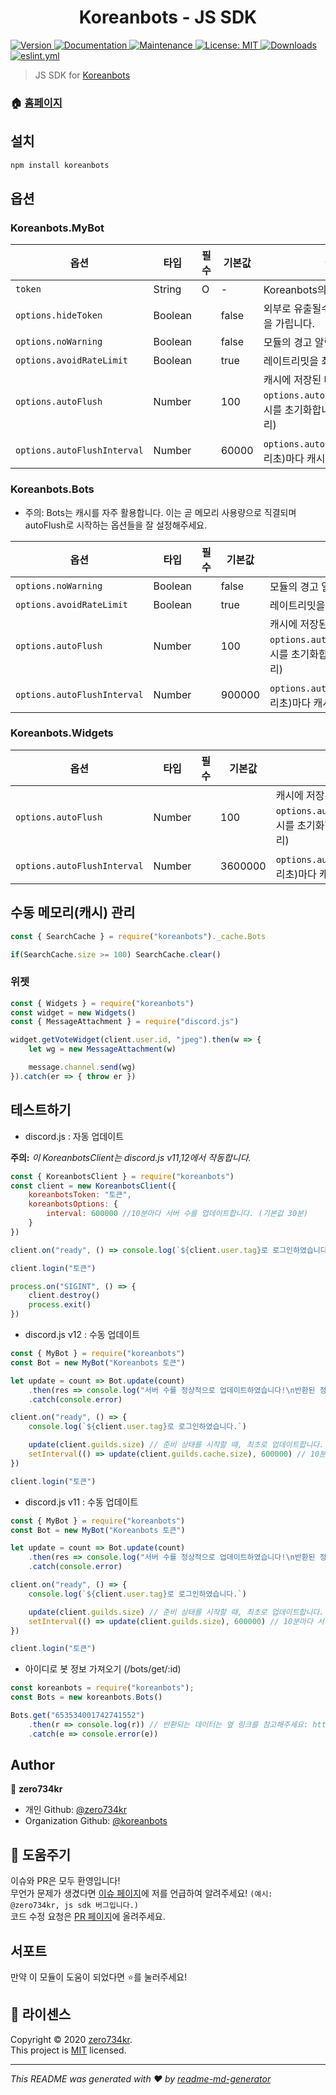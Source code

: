 <h1 align="center">Koreanbots - JS SDK</h1>
<p>
  <a href="https://www.npmjs.com/package/koreanbots" target="_blank">
    <img alt="Version" src="https://img.shields.io/npm/v/koreanbots.svg">
  </a>
  <a href="https://github.com/koreanbots/js-sdk#readme" target="_blank">
    <img alt="Documentation" src="https://img.shields.io/badge/documentation-yes-brightgreen.svg" />
  </a>
  <a href="https://github.com/koreanbots/js-sdk/graphs/commit-activity" target="_blank">
    <img alt="Maintenance" src="https://img.shields.io/badge/Maintained%3F-yes-green.svg" />
  </a>
  <a href="https://github.com/koreanbots/js-sdk/blob/master/LICENSE" target="_blank">
    <img alt="License: MIT" src="https://img.shields.io/github/license/koreanbots/js-sdk" />
  </a>
  <a href="https://npmcharts.com/compare/koreanbots?minimal=true" target="_blank">
    <img alt="Downloads" src="https://img.shields.io/npm/dm/koreanbots.svg">
  </a>
  <a href="https://github.com/koreanbots/js-sdk/blob/master/.github/workflows/eslint.yml" target="_blank">
    <img alt="eslint.yml" src="https://github.com/koreanbots/js-sdk/workflows/.github/workflows/eslint.yml/badge.svg">
  </a>
</p>

> JS SDK for <a href="https://koreanbots.dev">Koreanbots</a>

### 🏠 [홈페이지](https://koreanbots.dev)

## 설치

```sh
npm install koreanbots
```

## 옵션 

### Koreanbots.MyBot

| 옵션                         | 타입         | 필수  | 기본값      | 설명                                                                         |
|-----------------------------|-------------|-----|------------|----------------------------------------------------------------------------|
| `token`                     | String      |  O  |      -     | Koreanbots의 토큰                                                            |
| `options.hideToken`         | Boolean     |     |    false   | 외부로 유출될수 있는 this.token을 가립니다.                                         |
| `options.noWarning`         | Boolean     |     |    false   | 모듈의 경고 알림을 끕니다                                                         |
| `options.avoidRateLimit`    | Boolean     |     |    true    | 레이트리밋을 최대한 피합니다                                                       |
| `options.autoFlush`         | Number      |     |    100     | 캐시에 저장된 데이터 수가 `options.autoFlush`를 넘을시 캐시를 초기화합니다. (자동 캐시 관리) |
| `options.autoFlushInterval` | Number      |     |   60000    | `options.autoFlushInterval`(밀리초)마다 캐시를 관리합니다                          |

### Koreanbots.Bots

* 주의: Bots는 캐시를 자주 활용합니다. 이는 곧 메모리 사용량으로 직결되며 autoFlush로 시작하는 옵션들을 잘 설정해주세요.

| 옵션                         | 타입         | 필수  | 기본값       | 설명                                                                        |
|-----------------------------|-------------|-----|------------|----------------------------------------------------------------------------|
| `options.noWarning`         | Boolean     |     |    false   | 모듈의 경고 알림을 끕니다                                                         |
| `options.avoidRateLimit`    | Boolean     |     |    true    | 레이트리밋을 최대한 피합니다                                                       |
| `options.autoFlush`         | Number      |     |    100     | 캐시에 저장된 데이터 수가 `options.autoFlush`를 넘을시 캐시를 초기화합니다. (자동 캐시 관리) |
| `options.autoFlushInterval` | Number      |     |   900000   | `options.autoFlushInterval`(밀리초)마다 캐시를 관리합니다                          |

### Koreanbots.Widgets

| 옵션                         | 타입         | 필수  | 기본값       | 설명                                                                        |
|-----------------------------|-------------|-----|------------|----------------------------------------------------------------------------|
| `options.autoFlush`         | Number      |     |    100     | 캐시에 저장된 데이터 수가 `options.autoFlush`를 넘을시 캐시를 초기화합니다. (자동 캐시 관리) |
| `options.autoFlushInterval` | Number      |     |  3600000   | `options.autoFlushInterval`(밀리초)마다 캐시를 관리합니다                          |

## 수동 메모리(캐시) 관리

```js
const { SearchCache } = require("koreanbots")._cache.Bots

if(SearchCache.size >= 100) SearchCache.clear()
```

### 위젯 

```js
const { Widgets } = require("koreanbots")
const widget = new Widgets()
const { MessageAttachment } = require("discord.js")

widget.getVoteWidget(client.user.id, "jpeg").then(w => {
    let wg = new MessageAttachment(w)

    message.channel.send(wg)
}).catch(er => { throw er })
```

## 테스트하기

- discord.js : 자동 업데이트 

**주의:** *이 KoreanbotsClient는 discord.js v11,12에서 작동합니다.*
```js
const { KoreanbotsClient } = require("koreanbots")
const client = new KoreanbotsClient({
    koreanbotsToken: "토큰",
    koreanbotsOptions: {
        interval: 600000 //10분마다 서버 수를 업데이트합니다. (기본값 30분)
    }
})

client.on("ready", () => console.log(`${client.user.tag}로 로그인하였습니다.`))

client.login("토큰")

process.on("SIGINT", () => {
    client.destroy()
    process.exit()
})
```

- discord.js v12 : 수동 업데이트
```js
const { MyBot } = require("koreanbots")
const Bot = new MyBot("Koreanbots 토큰")

let update = count => Bot.update(count) 
    .then(res => console.log("서버 수를 정상적으로 업데이트하였습니다!\n반환된 정보:" + JSON.stringify(res)))
    .catch(console.error)

client.on("ready", () => {
    console.log(`${client.user.tag}로 로그인하였습니다.`)

    update(client.guilds.size) // 준비 상태를 시작할 때, 최초로 업데이트합니다.
    setInterval(() => update(client.guilds.cache.size), 600000) // 10분마다 서버 수를 업데이트합니다.
})

client.login("토큰")
```

- discord.js v11 : 수동 업데이트
```js
const { MyBot } = require("koreanbots")
const Bot = new MyBot("Koreanbots 토큰")

let update = count => Bot.update(count) 
    .then(res => console.log("서버 수를 정상적으로 업데이트하였습니다!\n반환된 정보:" + JSON.stringify(res)))
    .catch(console.error)

client.on("ready", () => {
    console.log(`${client.user.tag}로 로그인하였습니다.`)

    update(client.guilds.size) // 준비 상태를 시작할 때, 최초로 업데이트합니다.
    setInterval(() => update(client.guilds.size), 600000) // 10분마다 서버 수를 업데이트합니다.
})

client.login("토큰")
```

- 아이디로 봇 정보 가져오기 (/bots/get/:id)
```js
const koreanbots = require("koreanbots");
const Bots = new koreanbots.Bots()

Bots.get("653534001742741552")
    .then(r => console.log(r)) // 반환되는 데이터는 옆 링크를 참고해주세요: https://koreanbots.dev/js-sdk/interfaces/_types_.getbyid.html
    .catch(e => console.error(e))
```

## Author

👤 **zero734kr**

* 개인 Github: [@zero734kr](https://github.com/zero734kr)
* Organization Github: [@koreanbots](https://github.com/koreanbots)

## 🤝 도움주기

이슈와 PR은 모두 환영입니다!<br>
무언가 문제가 생겼다면 [이슈 페이지](https://github.com/koreanbots/js-sdk/issues)에 저를 언급하여 알려주세요! ``(예시: @zero734kr, js sdk 버그입니다.)``<br>
코드 수정 요청은 [PR 페이지](https://github.com/koreanbots/js-sdk/pulls)에 올려주세요.

## 서포트

만약 이 모듈이 도움이 되었다면 ⭐️를 눌러주세요!

## 📝 라이센스

Copyright © 2020 [zero734kr](https://github.com/koreanbots).<br />
This project is [MIT](https://github.com/koreanbots/js-sdk/blob/master/LICENSE) licensed.

***
_This README was generated with ❤️ by [readme-md-generator](https://github.com/kefranabg/readme-md-generator)_
